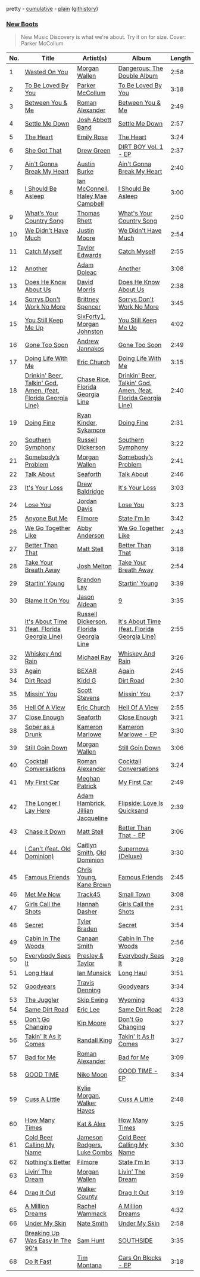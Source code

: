 pretty - [cumulative](https://github.com/mackorone/spotify-playlist-archive/blob/master/playlists/cumulative/New%20Boots.md) - [plain](https://github.com/mackorone/spotify-playlist-archive/blob/master/playlists/plain/37i9dQZF1DX8S0uQvJ4gaa) ([githistory](https://github.githistory.xyz/mackorone/spotify-playlist-archive/blob/master/playlists/plain/37i9dQZF1DX8S0uQvJ4gaa))

### [New Boots](https://open.spotify.com/playlist/37i9dQZF1DX8S0uQvJ4gaa)

> New Music Discovery is what we're about.  Try it on for size. Cover: Parker McCollum

| No. | Title | Artist(s) | Album | Length |
|---|---|---|---|---|
| 1 | [Wasted On You](https://open.spotify.com/track/3cBsEDNhFI9E82vPj3kvi3) | [Morgan Wallen](https://open.spotify.com/artist/4oUHIQIBe0LHzYfvXNW4QM) | [Dangerous: The Double Album](https://open.spotify.com/album/6JlCkqkqobGirPsaleJpFr) | 2:58 |
| 2 | [To Be Loved By You](https://open.spotify.com/track/5Ykc3Wr4L4wef5QDdaaxM7) | [Parker McCollum](https://open.spotify.com/artist/0Z8XVUAOBPM4x12wKnFHEQ) | [To Be Loved By You](https://open.spotify.com/album/6Vtd35xUUyiFApy5kFdqVu) | 3:18 |
| 3 | [Between You & Me](https://open.spotify.com/track/4FEGLKYIfTEatQtfGLGxlu) | [Roman Alexander](https://open.spotify.com/artist/55snOo1hCfZ7FC9ogPpGnH) | [Between You & Me](https://open.spotify.com/album/6irV36nzdfWQSorcCFpYPl) | 2:49 |
| 4 | [Settle Me Down](https://open.spotify.com/track/3G6oU2xKe6pTiUzEXh1Nxt) | [Josh Abbott Band](https://open.spotify.com/artist/2EJ5MRZCzpHSSNNEpTx9Kb) | [Settle Me Down](https://open.spotify.com/album/6xTLQhjUBGvO1p3tvdfHIY) | 2:57 |
| 5 | [The Heart](https://open.spotify.com/track/5j5znsAdVoUwgaLklJzf7X) | [Emily Rose](https://open.spotify.com/artist/47S4jVuPrRhfAV0j0ctV46) | [The Heart](https://open.spotify.com/album/47W4WfYqImCfdZUuw58oyP) | 3:24 |
| 6 | [She Got That](https://open.spotify.com/track/4iK2zz811mSOLZqLGgII16) | [Drew Green](https://open.spotify.com/artist/7xZTozOYTK6YKaxcQxeBdP) | [DIRT BOY Vol. 1 - EP](https://open.spotify.com/album/3FfnhK5jhLZnjDD2IIbziR) | 2:37 |
| 7 | [Ain't Gonna Break My Heart](https://open.spotify.com/track/5LPWeIerRYGArR6ps3WxDg) | [Austin Burke](https://open.spotify.com/artist/5jfImMkUYyViFJrhdfYt1c) | [Ain't Gonna Break My Heart](https://open.spotify.com/album/3CAsVeObRYhjTghZZSdBUl) | 2:40 |
| 8 | [I Should Be Asleep](https://open.spotify.com/track/4UcvvbP9NekBVBVSrL40j8) | [Ian McConnell](https://open.spotify.com/artist/4cnccBVC82QHFHuOVxzqM1), [Haley Mae Campbell](https://open.spotify.com/artist/2NDqx1z4TTkFr0QOnk8nX3) | [I Should Be Asleep](https://open.spotify.com/album/4B52xEDrksvqvQyFc3HxFm) | 3:00 |
| 9 | [What’s Your Country Song](https://open.spotify.com/track/7Cw3yXDA8Uui37SI5FFaA7) | [Thomas Rhett](https://open.spotify.com/artist/6x2LnllRG5uGarZMsD4iO8) | [What's Your Country Song](https://open.spotify.com/album/0WbfaztYJGyHiW3W9qe5Xw) | 2:50 |
| 10 | [We Didn't Have Much](https://open.spotify.com/track/5v9jrgFC0zbE9Dagn1gg0G) | [Justin Moore](https://open.spotify.com/artist/30e8DmahrEamvLbFRPdWmk) | [We Didn't Have Much](https://open.spotify.com/album/1tuZaAJxEWDLVfqLTabteL) | 2:54 |
| 11 | [Catch Myself](https://open.spotify.com/track/4q77O4sRJMlJVbT6shpW8g) | [Taylor Edwards](https://open.spotify.com/artist/2LMvoFcHZ0G38iO4Jra8ki) | [Catch Myself](https://open.spotify.com/album/74c7axGCsYxOJgGKsrmlhW) | 2:55 |
| 12 | [Another](https://open.spotify.com/track/16ayXVtAftZYobyrNsZUQv) | [Adam Doleac](https://open.spotify.com/artist/4NsVVzuaZGk4aya8Pyacew) | [Another](https://open.spotify.com/album/34lbLOjW3ub1GbC6fW6bUh) | 3:08 |
| 13 | [Does He Know About Us](https://open.spotify.com/track/2Mj77CL27yfTmbO7MxSHtB) | [David Morris](https://open.spotify.com/artist/23Pb3oXBOQj9WEziS6laUW) | [Does He Know About Us](https://open.spotify.com/album/10zLSRxtFmjmD2n3VO7ERT) | 2:38 |
| 14 | [Sorrys Don't Work No More](https://open.spotify.com/track/0pXANstKZy6B4Qzr1SmwIS) | [Brittney Spencer](https://open.spotify.com/artist/6YM5gRpMJkP0kUWRcvlHT3) | [Sorrys Don't Work No More](https://open.spotify.com/album/2xjh5SrZsyW2FbXBC0MAT5) | 3:45 |
| 15 | [You Still Keep Me Up](https://open.spotify.com/track/1xX7fGX5zC5a5onb53yo9L) | [SixForty1](https://open.spotify.com/artist/4dcnHUWXWZAHfA8FvQBtJS), [Morgan Johnston](https://open.spotify.com/artist/7Id5sMAP4fhLdPeweOusnC) | [You Still Keep Me Up](https://open.spotify.com/album/75meX2ju2wPhb4hhiJ6O2C) | 4:02 |
| 16 | [Gone Too Soon](https://open.spotify.com/track/7mDZ2NdYOeKFcz2zGnKBwU) | [Andrew Jannakos](https://open.spotify.com/artist/6DAX5iORnv8nsZYYeZqket) | [Gone Too Soon](https://open.spotify.com/album/2LvNipYQBCwjSngM65Q1sm) | 2:49 |
| 17 | [Doing Life With Me](https://open.spotify.com/track/57YkkgxAiusJPMtiSG3w3c) | [Eric Church](https://open.spotify.com/artist/2IvkS5MXK0vPGnwyJsrEyV) | [Doing Life With Me](https://open.spotify.com/album/1e8gOn7NtkL8F0pWJopnZ0) | 3:15 |
| 18 | [Drinkin' Beer. Talkin' God. Amen. (feat. Florida Georgia Line)](https://open.spotify.com/track/1UYfAU2bwgjaM5rIIPQleC) | [Chase Rice](https://open.spotify.com/artist/6pBNfggcZZDCmb0p92OnGn), [Florida Georgia Line](https://open.spotify.com/artist/3b8QkneNDz4JHKKKlLgYZg) | [Drinkin' Beer. Talkin' God. Amen. (feat. Florida Georgia Line)](https://open.spotify.com/album/5H6lxubLtZamdoXEmVmcbz) | 2:40 |
| 19 | [Doing Fine](https://open.spotify.com/track/2VX5QWUFtLLWWpFXLSniA3) | [Ryan Kinder](https://open.spotify.com/artist/0GAapPTQR8KFJxrNZOKksy), [Sykamore](https://open.spotify.com/artist/6LPdjVij6UcQbp3r8MBwDI) | [Doing Fine](https://open.spotify.com/album/643IpmDachHjTqFu0SGFXl) | 2:31 |
| 20 | [Southern Symphony](https://open.spotify.com/track/4nAE5UQFlXguukpVQoX7E4) | [Russell Dickerson](https://open.spotify.com/artist/1E2AEtxaFaJtH0lO7kgNKw) | [Southern Symphony](https://open.spotify.com/album/1bOe91hwJ86djRfpQdknmb) | 3:22 |
| 21 | [Somebody’s Problem](https://open.spotify.com/track/0SErdEdRcVX1uJCf1eTGYH) | [Morgan Wallen](https://open.spotify.com/artist/4oUHIQIBe0LHzYfvXNW4QM) | [Somebody’s Problem](https://open.spotify.com/album/7L75Zpj3pTQf3s3CDOnrwr) | 2:41 |
| 22 | [Talk About](https://open.spotify.com/track/4bQZKz3ski6U9wSEuVbRxV) | [Seaforth](https://open.spotify.com/artist/1ryJB2bhfYjjIt8kqy4BoG) | [Talk About](https://open.spotify.com/album/1qMBHz2wFOqnmidFJOWCIr) | 2:46 |
| 23 | [It's Your Loss](https://open.spotify.com/track/33MjadpoADMBIZbPOQ2d7y) | [Drew Baldridge](https://open.spotify.com/artist/08qaG5crPMPF7i0h2wORk5) | [It's Your Loss](https://open.spotify.com/album/0ypCljDRlPWGrAd6iYjfYN) | 3:03 |
| 24 | [Lose You](https://open.spotify.com/track/0vK1vDEvEMvSpFEKW62Qub) | [Jordan Davis](https://open.spotify.com/artist/77kULmXAQ6vWer7IIHdGzI) | [Lose You](https://open.spotify.com/album/3roOLsfxMpvsd8cEGJPyrc) | 3:23 |
| 25 | [Anyone But Me](https://open.spotify.com/track/2itp7AbpaIgmo0fZAmfrSX) | [Filmore](https://open.spotify.com/artist/0FvJm0y2eHw0aPkLLU3sIG) | [State I'm In](https://open.spotify.com/album/0rpP7RK9FEdwTC8BDjDSLj) | 3:42 |
| 26 | [We Go Together Like](https://open.spotify.com/track/3mwQ4tEWBWynjw7HJgMiRA) | [Abby Anderson](https://open.spotify.com/artist/0WicR9iYAPd0Bi7i3bz9MB) | [We Go Together Like](https://open.spotify.com/album/1Rd2aYLTapfmSk66US3nlq) | 2:43 |
| 27 | [Better Than That](https://open.spotify.com/track/1R65hpDEf3BiYRmdaa7roQ) | [Matt Stell](https://open.spotify.com/artist/7EekKnlf2HwNaLLpL9Cpgy) | [Better Than That](https://open.spotify.com/album/64EzSE1DPtbfk5OUFCC6B5) | 3:18 |
| 28 | [Take Your Breath Away](https://open.spotify.com/track/699gR0sKNDypKgpCcBHJeI) | [Josh Melton](https://open.spotify.com/artist/5l5SDQs2xyEidWQOw3ro6T) | [Take Your Breath Away](https://open.spotify.com/album/1ysNlvEqllx4Mj4pAfSrIQ) | 2:54 |
| 29 | [Startin' Young](https://open.spotify.com/track/5P1yxt3iuQLZpF9yseeZpS) | [Brandon Lay](https://open.spotify.com/artist/0H7XMkYygCyZGg8o1uqoZv) | [Startin' Young](https://open.spotify.com/album/3KZ4PkTtRwuVIxSgmush8Q) | 3:39 |
| 30 | [Blame It On You](https://open.spotify.com/track/2CwG4BXIlGmmYLDmDvwMTH) | [Jason Aldean](https://open.spotify.com/artist/3FfvYsEGaIb52QPXhg4DcH) | [9](https://open.spotify.com/album/2f0DzdU6QbWtZqSlN7s1s5) | 3:35 |
| 31 | [It's About Time (feat. Florida Georgia Line)](https://open.spotify.com/track/7eQEnXy5vNjPv6aXVl6N26) | [Russell Dickerson](https://open.spotify.com/artist/1E2AEtxaFaJtH0lO7kgNKw), [Florida Georgia Line](https://open.spotify.com/artist/3b8QkneNDz4JHKKKlLgYZg) | [It's About Time (feat. Florida Georgia Line)](https://open.spotify.com/album/7jRBumiTmJgZKt36JXoNyb) | 2:55 |
| 32 | [Whiskey And Rain](https://open.spotify.com/track/1tf4Bfk8JIKryLpWYRvyiI) | [Michael Ray](https://open.spotify.com/artist/6ghiFYcwn2Vzl6K50U0UPz) | [Whiskey And Rain](https://open.spotify.com/album/08lBvRZr4DpqiOYe4r2JAn) | 3:26 |
| 33 | [Again](https://open.spotify.com/track/5BpCTJ4cjqakU0uOvo5AmO) | [BEXAR](https://open.spotify.com/artist/1GXBaX5YUjOrrXch1sGepn) | [Again](https://open.spotify.com/album/1MEQ4dkkBE3SiYTmSomocs) | 2:45 |
| 34 | [Dirt Road](https://open.spotify.com/track/3azaE9S4YBYOuKmZu2TZrV) | [Kidd G](https://open.spotify.com/artist/5edcHuf8pWH3I00WTorajM) | [Dirt Road](https://open.spotify.com/album/4vECjN6N5a174dRQwJ6bka) | 2:30 |
| 35 | [Missin' You](https://open.spotify.com/track/3Na5fFUjrkCwtIP3Le9GH2) | [Scott Stevens](https://open.spotify.com/artist/18gxQcIuISU8gKxgElH7OU) | [Missin' You](https://open.spotify.com/album/73hHUVeQ0AysMiXw062b6Q) | 2:37 |
| 36 | [Hell Of A View](https://open.spotify.com/track/1kBx9VGumfuvlfqdlAGorE) | [Eric Church](https://open.spotify.com/artist/2IvkS5MXK0vPGnwyJsrEyV) | [Hell Of A View](https://open.spotify.com/album/6i8SLfUQsagk3SSPrj5AUW) | 2:55 |
| 37 | [Close Enough](https://open.spotify.com/track/3cofUarZTBOFUIwPfXgG8I) | [Seaforth](https://open.spotify.com/artist/1ryJB2bhfYjjIt8kqy4BoG) | [Close Enough](https://open.spotify.com/album/1YhkSyd5W7lckuNmNb1vtD) | 3:21 |
| 38 | [Sober as a Drunk](https://open.spotify.com/track/6H7Ox5mbHT1GnH60uF2hrM) | [Kameron Marlowe](https://open.spotify.com/artist/31n3CN1jSC5ALUJ9dwT8UI) | [Kameron Marlowe - EP](https://open.spotify.com/album/6WaKJoAyBE8DAhEShuhMjR) | 3:30 |
| 39 | [Still Goin Down](https://open.spotify.com/track/096YtKWNRXdmYKFLelSBto) | [Morgan Wallen](https://open.spotify.com/artist/4oUHIQIBe0LHzYfvXNW4QM) | [Still Goin Down](https://open.spotify.com/album/1pizuXyasoOyxRbQFfmQqa) | 3:06 |
| 40 | [Cocktail Conversations](https://open.spotify.com/track/5p9SMCSJ49mO4KyKdVGvlC) | [Roman Alexander](https://open.spotify.com/artist/55snOo1hCfZ7FC9ogPpGnH) | [Cocktail Conversations](https://open.spotify.com/album/2kopajNHnrShFoZfdCuIOE) | 3:24 |
| 41 | [My First Car](https://open.spotify.com/track/3NWoQQamcD3yCvtNfu1DsE) | [Meghan Patrick](https://open.spotify.com/artist/5bQxLohAAiOat0EMYuHjzJ) | [My First Car](https://open.spotify.com/album/0IwLvdSjnwiXDJrlONf1A4) | 2:49 |
| 42 | [The Longer I Lay Here](https://open.spotify.com/track/4WnVGyYARUt3RopldQ08oc) | [Adam Hambrick](https://open.spotify.com/artist/5KGZH5Opah1A66dZ2TuWAX), [Jillian Jacqueline](https://open.spotify.com/artist/5GDZ6xhBwk7Yja97CFLmV7) | [Flipside: Love Is Quicksand](https://open.spotify.com/album/0V5G9gdc1HmDg14Ouq5Xss) | 2:39 |
| 43 | [Chase it Down](https://open.spotify.com/track/18BNpGsBPfv2O6zHSdandC) | [Matt Stell](https://open.spotify.com/artist/7EekKnlf2HwNaLLpL9Cpgy) | [Better Than That - EP](https://open.spotify.com/album/4ohJXQs1xbCfps48Sn7pqj) | 3:06 |
| 44 | [I Can't (feat. Old Dominion)](https://open.spotify.com/track/2YoOaGlM2zGpYBanN3AxrV) | [Caitlyn Smith](https://open.spotify.com/artist/3uikSah4dwqwuk0EidFI4R), [Old Dominion](https://open.spotify.com/artist/6y8XlgIV8BLlIg1tT1R10i) | [Supernova (Deluxe)](https://open.spotify.com/album/7EVVjcblXEwmzOUFSIdExn) | 3:30 |
| 45 | [Famous Friends](https://open.spotify.com/track/4iXDn9pu5Q9sxv45vE8Lak) | [Chris Young](https://open.spotify.com/artist/4BYxqVkZyFjtik7crYLg5Q), [Kane Brown](https://open.spotify.com/artist/3oSJ7TBVCWMDMiYjXNiCKE) | [Famous Friends](https://open.spotify.com/album/0CIbEKfFhnHbwJwVHb4KE1) | 2:45 |
| 46 | [Met Me Now](https://open.spotify.com/track/2LGg1V41nzsVIdsUhtsnZB) | [Track45](https://open.spotify.com/artist/1XgAKSqhg2XN2qrmhc3FJT) | [Small Town](https://open.spotify.com/album/7AuIqL1NcIhrCO7WXnMwYg) | 3:08 |
| 47 | [Girls Call the Shots](https://open.spotify.com/track/5mGfZZcQCia9vJgygMikR5) | [Hannah Dasher](https://open.spotify.com/artist/60JD0JML3KiTHFkKNGv16e) | [Girls Call the Shots](https://open.spotify.com/album/1bu6uwLPSG9PHxn2IA3zFo) | 2:31 |
| 48 | [Secret](https://open.spotify.com/track/4an8z6f6w15wlNofE9dSMV) | [Tyler Braden](https://open.spotify.com/artist/63wjVVauFUQ4gBw6QXTT5N) | [Secret](https://open.spotify.com/album/5raK1DLL5S3lqE5ybwAoh5) | 3:54 |
| 49 | [Cabin In The Woods](https://open.spotify.com/track/47I4PBKCKSHTmJaShZ8Xmj) | [Canaan Smith](https://open.spotify.com/artist/0q2lY1ZzFckzciuoMtUvck) | [Cabin In The Woods](https://open.spotify.com/album/3gE4wznokc0MJW36nfeBfB) | 2:56 |
| 50 | [Everybody Sees It](https://open.spotify.com/track/59RPBCca2E3ZFXDR4tbSOH) | [Presley & Taylor](https://open.spotify.com/artist/5H6ZPpGKLbtB3O8idjxIZy) | [Everybody Sees It](https://open.spotify.com/album/3hHBtBHlrhpGYYmypOiCnf) | 3:28 |
| 51 | [Long Haul](https://open.spotify.com/track/4q6L3Ca4YuLHWg8YZqfMvE) | [Ian Munsick](https://open.spotify.com/artist/7HjGPPtdNuHcK8crc7iNkn) | [Long Haul](https://open.spotify.com/album/6hv9rSMxLukAg8nYVegpYL) | 3:51 |
| 52 | [Goodyears](https://open.spotify.com/track/2H3gNgGeQH6fVnZJ8MbBMl) | [Travis Denning](https://open.spotify.com/artist/6CegFHnUqJcOBipgphZ2CJ) | [Goodyears](https://open.spotify.com/album/7k6L1nBz2FQIyEnkvEhsSF) | 3:34 |
| 53 | [The Juggler](https://open.spotify.com/track/35CPWxvtsxRge6LhL090wu) | [Skip Ewing](https://open.spotify.com/artist/2g1pnfZUsZAxpz9QGaBSq3) | [Wyoming](https://open.spotify.com/album/36B0JI321NNFfqa0tHAX1P) | 4:33 |
| 54 | [Same Dirt Road](https://open.spotify.com/track/5NXXWNea8eeH2TmyJ8Hd0x) | [Eric Lee](https://open.spotify.com/artist/4YctQpJB8K4FYJwM03A6e5) | [Same Dirt Road](https://open.spotify.com/album/7G5txdJagKy3TQy5NAnFk3) | 2:28 |
| 55 | [Don't Go Changing](https://open.spotify.com/track/7L3JMPBLzzVdEeYRnHLI4d) | [Kip Moore](https://open.spotify.com/artist/2hJPr4lk7Q8SSvCVBl9fWM) | [Don't Go Changing](https://open.spotify.com/album/6leBJQrZ1TUZQHOGvktCY3) | 3:27 |
| 56 | [Takin' It As It Comes](https://open.spotify.com/track/69h6GEHzeNjpGOjm50Q1cj) | [Randall King](https://open.spotify.com/artist/4Uux6BdaCNrVFQ0bqGRtfh) | [Takin' It As It Comes](https://open.spotify.com/album/75eFEPyWXvJV8dRXyMb5sO) | 3:27 |
| 57 | [Bad for Me](https://open.spotify.com/track/7i8sHB3pbS9jfRyuWlmZpd) | [Roman Alexander](https://open.spotify.com/artist/55snOo1hCfZ7FC9ogPpGnH) | [Bad for Me](https://open.spotify.com/album/6LFmsLoX9oBGnpUvQGPKAS) | 3:09 |
| 58 | [GOOD TIME](https://open.spotify.com/track/5Kpg1A7BOHpBbaT3H3xqd3) | [Niko Moon](https://open.spotify.com/artist/6Rw7DRa1dzChBvxGPCpOxU) | [GOOD TIME - EP](https://open.spotify.com/album/2jqg5j8kjADgqkFSDoTylY) | 3:34 |
| 59 | [Cuss A Little](https://open.spotify.com/track/0zeIKTFVPK5sAgEyIYCc0e) | [Kylie Morgan](https://open.spotify.com/artist/3g2yaL04Uapb5fxmwsUZgV), [Walker Hayes](https://open.spotify.com/artist/7sKxqpSqbIzphAKAhrqvlf) | [Cuss A Little](https://open.spotify.com/album/1fN1BnIH4JdXHtxi2Sa095) | 2:48 |
| 60 | [How Many Times](https://open.spotify.com/track/0x5aqRejnsR6kiMq0ficsp) | [Kat & Alex](https://open.spotify.com/artist/6K4y1ejK5kZ0kRdgCv5bRg) | [How Many Times](https://open.spotify.com/album/0KWgaxKtKrMDOrzUZguLTd) | 3:25 |
| 61 | [Cold Beer Calling My Name](https://open.spotify.com/track/3dV1fjKOlLnaNK5MeZHXGv) | [Jameson Rodgers](https://open.spotify.com/artist/5pyVHz7lcfqKoV9BflFYwN), [Luke Combs](https://open.spotify.com/artist/718COspgdWOnwOFpJHRZHS) | [Cold Beer Calling My Name](https://open.spotify.com/album/3sRPj5WMTrlTy2vTJW3BKx) | 3:30 |
| 62 | [Nothing's Better](https://open.spotify.com/track/1LtiNpTzzSX8qcvlPFLmeR) | [Filmore](https://open.spotify.com/artist/0FvJm0y2eHw0aPkLLU3sIG) | [State I'm In](https://open.spotify.com/album/0rpP7RK9FEdwTC8BDjDSLj) | 3:13 |
| 63 | [Livin’ The Dream](https://open.spotify.com/track/2L4YgbxxwmwafMqLIjSx8q) | [Morgan Wallen](https://open.spotify.com/artist/4oUHIQIBe0LHzYfvXNW4QM) | [Livin’ The Dream](https://open.spotify.com/album/6HALwpatS8fPZ62DgZbttt) | 3:59 |
| 64 | [Drag It Out](https://open.spotify.com/track/06uF7nCt1WzRjZJrOhSMu8) | [Walker County](https://open.spotify.com/artist/4O8A9zKc4TrSgV0RQp0cRg) | [Drag It Out](https://open.spotify.com/album/6ceTf2NgXIrs3YY5espNDd) | 3:19 |
| 65 | [A Million Dreams](https://open.spotify.com/track/1HHapyrFImidyiDHx9dM9v) | [Rachel Wammack](https://open.spotify.com/artist/5QpNKnsD0biAkM2sHA7OXR) | [A Million Dreams](https://open.spotify.com/album/3CbR8qtBeFCvZCquAzvrtA) | 4:32 |
| 66 | [Under My Skin](https://open.spotify.com/track/59SoAaZ8tWxL5OBkWOG6aN) | [Nate Smith](https://open.spotify.com/artist/4NYMUsIcUUsBHbV9DICa5x) | [Under My Skin](https://open.spotify.com/album/0KZJ9CMf2E4hi7uC55Bp6X) | 2:58 |
| 67 | [Breaking Up Was Easy In The 90's](https://open.spotify.com/track/4sf2L157iEgAR7yrCNLgSq) | [Sam Hunt](https://open.spotify.com/artist/2kucQ9jQwuD8jWdtR9Ef38) | [SOUTHSIDE](https://open.spotify.com/album/1xRcR4iSouBrfVhuqFkPAJ) | 3:35 |
| 68 | [Do It Fast](https://open.spotify.com/track/2WgBgQc6rJSLXKldF1aGaL) | [Tim Montana](https://open.spotify.com/artist/5RM955coCWa6UkFtlMapwC) | [Cars On Blocks - EP](https://open.spotify.com/album/2xCwsyW8V2aYLrnU9C90X5) | 3:18 |
